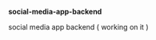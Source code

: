 **social-media-app-backend**             
       
social media app backend ( working on it )    
 
 
